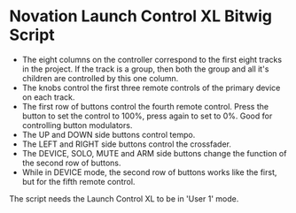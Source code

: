 Novation Launch Control XL Bitwig Script
=====================================

- The eight columns on the controller correspond to the first eight tracks in
  the project. If the track is a group, then both the group and all it's
  children are controlled by this one column.
- The knobs control the first three remote controls of the primary device on each track.
- The first row of buttons control the fourth remote control. Press the button to
  set the control to 100%, press again to set to 0%. Good for controlling button
  modulators.
- The UP and DOWN side buttons control tempo.
- The LEFT and RIGHT side buttons control the crossfader.
- The DEVICE, SOLO, MUTE and ARM side buttons change the function of the second row of buttons.
- While in DEVICE mode, the second row of buttons works like the first, but
  for the fifth remote control.

The script needs the Launch Control XL to be in 'User 1' mode.
